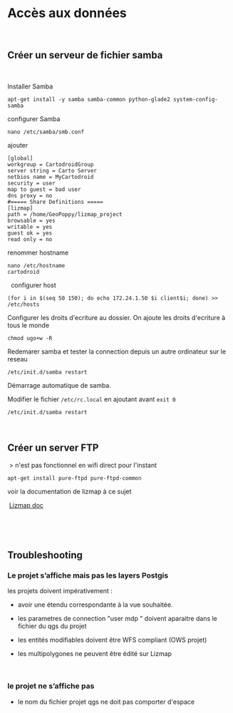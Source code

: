 Accès aux données
=================

 

Créer un serveur de fichier samba
---------------------------------

 

Installer Samba

~~~~~~~~~~~~~~~~~~~~~~~~~~~~~~~~~~~~~~~~~~~~~~~~~~~~~~~~~~~~~~~~~~~~~~~~~~~~~~~~
apt-get install -y samba samba-common python-glade2 system-config-samba
~~~~~~~~~~~~~~~~~~~~~~~~~~~~~~~~~~~~~~~~~~~~~~~~~~~~~~~~~~~~~~~~~~~~~~~~~~~~~~~~


configurer Samba

~~~~~~~~~~~~~~~~~~~~~~~~~~~~~~~~~~~~~~~~~~~~~~~~~~~~~~~~~~~~~~~~~~~~~~~~~~~~~~~~
nano /etc/samba/smb.conf
~~~~~~~~~~~~~~~~~~~~~~~~~~~~~~~~~~~~~~~~~~~~~~~~~~~~~~~~~~~~~~~~~~~~~~~~~~~~~~~~

ajouter

~~~~~~~~~~~~~~~~~~~~~~~~~~~~~~~~~~~~~~~~~~~~~~~~~~~~~~~~~~~~~~~~~~~~~~~~~~~~~~~~
[global]
workgroup = CartodroidGroup
server string = Carto Server
netbios name = MyCartodroid
security = user
map to guest = bad user
dns proxy = no
#===== Share Definitions =====
[lizmap]
path = /home/GeoPoppy/lizmap_project
browsable = yes
writable = yes
guest ok = yes
read only = no
~~~~~~~~~~~~~~~~~~~~~~~~~~~~~~~~~~~~~~~~~~~~~~~~~~~~~~~~~~~~~~~~~~~~~~~~~~~~~~~~

renommer hostname

~~~~~~~~~~~~~~~~~~~~~~~~~~~~~~~~~~~~~~~~~~~~~~~~~~~~~~~~~~~~~~~~~~~~~~~~~~~~~~~~
nano /etc/hostname
cartodroid
~~~~~~~~~~~~~~~~~~~~~~~~~~~~~~~~~~~~~~~~~~~~~~~~~~~~~~~~~~~~~~~~~~~~~~~~~~~~~~~~

 
configurer host

~~~~~~~~~~~~~~~~~~~~~~~~~~~~~~~~~~~~~~~~~~~~~~~~~~~~~~~~~~~~~~~~~~~~~~~~~~~~~~~~
(for i in $(seq 50 150); do echo 172.24.1.50 $i client$i; done) >> /etc/hosts
~~~~~~~~~~~~~~~~~~~~~~~~~~~~~~~~~~~~~~~~~~~~~~~~~~~~~~~~~~~~~~~~~~~~~~~~~~~~~~~~


Configurer les droits d'ecriture au dossier. On ajoute les droits d'ecriture à tous le monde

~~~
chmod ugo+w -R 
~~~



Redemarer samba et tester la connection depuis un autre ordinateur sur le reseau

~~~
/etc/init.d/samba restart
~~~




Démarrage automatique de samba.

Modifier le fichier `/etc/rc.local` en ajoutant avant `exit 0`

~~~
/etc/init.d/samba restart
~~~


 

Créer un server FTP
-------------------

 > n'est pas fonctionnel en wifi direct pour l'instant

~~~~~~~~~~~~~~~~~~~~~~~~~~~~~~~~~~~~~~~~~~~~~~~~~~~~~~~~~~~~~~~~~~~~~~~~~~~~~~~~
apt-get install pure-ftpd pure-ftpd-common
~~~~~~~~~~~~~~~~~~~~~~~~~~~~~~~~~~~~~~~~~~~~~~~~~~~~~~~~~~~~~~~~~~~~~~~~~~~~~~~~

voir la documentation de lizmap à ce sujet 


 [Lizmap doc](http://docs.3liz.com/fr/install/linux.html)

 

 

Troubleshooting
---------------

### Le projet s’affiche mais pas les layers Postgis

les projets doivent impérativement :

-   avoir une étendu correspondante à la vue souhaitée.

-   les parametres de connection "user mdp " doivent aparaitre dans le fichier
    du qgs du projet

-   les entités modifiables doivent être WFS compliant (OWS projet)

-   les multipolygones ne peuvent être édité sur Lizmap

 

### le projet ne s’affiche pas 

-   le nom du fichier projet qgs ne doit pas comporter d'espace
